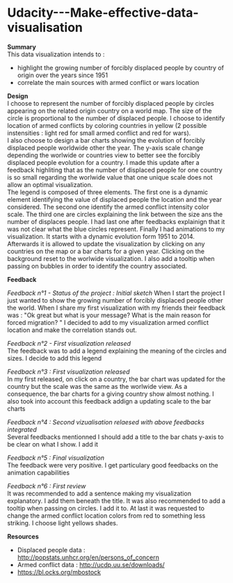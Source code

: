 # Udacity---Make-effective-data-visualisation

**Summary**  
This data visualization intends to :  
* highlight the growing number of forcibly displaced people by country of origin over the years since 1951  
* correlate the main sources with armed conflict or wars location
  

**Design**   
I choose to represent the number of forcibly displaced people by circles appearing on the related origin country on a world map. The size of the circle is proportional to the number of displaced people. I choose to identify location of armed conflicts by coloring countries in yellow (2 possible instensities : light red for small armed conflict and red for wars).  
I also choose to design a bar charts showing the evolution of forcibly displaced people worldwide other the year. The y-axis scale change depending the worlwide or countries view to better see the forcibly displaced people evolution for a country. I made this update after a feedback highliting that as the number of displaced people for one country is so small regarding the worlwide value that one unique scale does not allow an optimal visualization.  
The legend is composed of three elements. The first one is a dynamic element identifying the value of displaced people the location and the year considered. The second one identify the armed conflict intensity color scale. The third one are circles explaining the link between the size ans the number of displaces people. I had last one after feedbacks explainign that it was not clear what the blue circles represent. Finally I had animations to my visualization. It starts with a dynamic evolution form 1951 to 2014. Afterwards it is allowed to update the visualization by clicking on any countries on the map or a bar charts for a given year. Clicking on the background reset to the worlwide visualization. I also add a tooltip when passing on bubbles in order to identify the country associated.


**Feedback**  

*Feedback n°1  - Status of the project : Initial sketch*
When I start the project I just wanted to show the growing number of forcibly displaced people other the world. When I share my first visualization with my friends their feedback was : "Ok great but what is your message? What is the main reason for forced migration? " I decided to add to my visualization armed conflict location and make the correlation stands out.  

*Feedback n°2 - First visualization released*   
The feedback was to add a legend explaining the meaning of the circles and sizes. I decide to add this legend

*Feedback n°3 : First visualization released*  
In my first released, on click on a country, the bar chart was updated for the country but the scale was the same as the worlwide view. As a consequence, the bar charts for a giving country show almost nothing. I also took into account this feedback addign a updating scale to the bar charts

*Feedback n°4 : Second vizualisation relaesed with above feedbacks integrated*  
Several feedbacks mentionned I should add a title to the bar chats y-axis to be clear on what I show. I add it

*Feedback n°5 : Final visualization*  
The feedback were very positive. I get particulary good feedbacks on the animation capabilities  

*Feedback n°6 : First review*  
It was recommended to add a sentence making my visualization explanatory. I add them beneath the title. It was also recommended to add a tooltip when passing on circles. I add it to. At last it was requested to change the armed conflict location colors from red to something less striking. I choose light yellows shades.

**Resources** 
* Displaced people data : http://popstats.unhcr.org/en/persons_of_concern
* Armed conflict data : http://ucdp.uu.se/downloads/
* https://bl.ocks.org/mbostock
